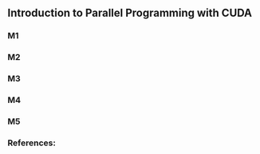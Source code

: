 ## Introduction to Parallel Programming with CUDA

### M1

### M2

### M3

### M4

### M5


### References:
